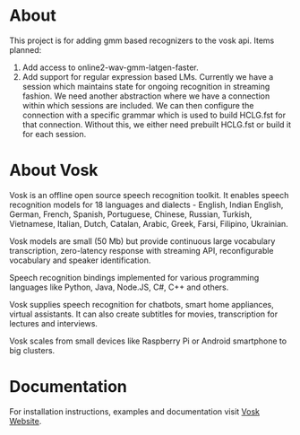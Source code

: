 # About
This project is for adding gmm based recognizers to the vosk api.
Items planned:
1. Add access to online2-wav-gmm-latgen-faster.
2. Add support for regular expression based LMs. Currently we have a
   session which maintains state for ongoing recognition in streaming fashion.
   We need another abstraction where we have a connection within which sessions
   are included. We can then configure the connection with a specific grammar
   which is used to build HCLG.fst for that connection. Without this, we either
   need prebuilt HCLG.fst or build it for each session.

# About Vosk

Vosk is an offline open source speech recognition toolkit. It enables
speech recognition models for 18 languages and dialects - English, Indian
English, German, French, Spanish, Portuguese, Chinese, Russian, Turkish,
Vietnamese, Italian, Dutch, Catalan, Arabic, Greek, Farsi, Filipino,
Ukrainian.

Vosk models are small (50 Mb) but provide continuous large vocabulary
transcription, zero-latency response with streaming API, reconfigurable
vocabulary and speaker identification.

Speech recognition bindings implemented for various programming languages
like Python, Java, Node.JS, C#, C++ and others.

Vosk supplies speech recognition for chatbots, smart home appliances,
virtual assistants. It can also create subtitles for movies,
transcription for lectures and interviews.

Vosk scales from small devices like Raspberry Pi or Android smartphone to
big clusters.

# Documentation

For installation instructions, examples and documentation visit [Vosk
Website](https://alphacephei.com/vosk).
